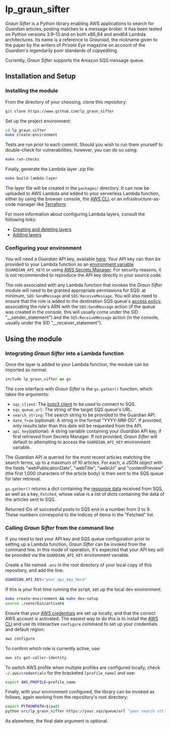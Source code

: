 # lp_graun_sifter

_Graun Sifter_ is a Python library enabling AWS applications to search for _Guardian_ articles, posting matches to a message broker. It has been tested on Python versions 3.9–13 and on both x86_64 and amd64 Lambda architectures. Its name is a reference to _Grauniad_, the nickname given to the paper by the writers of _Private Eye_ magazine on account of the _Guardian_'s legendarily poor standards of copyediting.

Currently, _Graun Sifter_ supports the Amazon SQS message queue.

## Installation and Setup

### Installing the module

From the directory of your choosing, clone this repository:

```sh
git clone https://www.github.com/lp_graun_sifter
```

Set up the project environment:

```sh
cd lp_graun_sifter
make create-environment
```

Tests are run prior to each commit. Should you wish to run them yourself to double-check for vulnerabilities, however, you can do so using:

```sh
make run-checks
```

Finally, generate the Lambda layer .zip file:

```sh
make build-lambda-layer
```

The layer file will be created in the `packages/` directory. It can now be uploaded to AWS Lambda and added to your serverless Lambda function, either by using the browser console, the [AWS CLI](http://aws.amazon.com/cli/), or an infrastructure-as-code manager like [Terraform](https://developer.hashicorp.com/terraform).

For more information about configuring Lambda layers, consult the following links:

- [Creating and deleting layers](https://docs.aws.amazon.com/lambda/latest/dg/creating-deleting-layers.html)
- [Adding layers](https://docs.aws.amazon.com/lambda/latest/dg/adding-layers.html)

### Configuring your environment

You will need a _Guardian_ API key, available [here](https://open-platform.theguardian.com/access/). Your API key can then be provided to your Lambda function as an [environment variable](https://docs.aws.amazon.com/lambda/latest/dg/configuration-envvars.html) (`GUARDIAN_API_KEY`) or using [AWS Secrets Manager](https://docs.aws.amazon.com/lambda/latest/dg/with-secrets-manager.html). For security reasons, it is not recommended to reproduce the API key directly in your source code.

The role associated with any Lambda function that invokes the _Graun Sifter_ module will need to be granted appropriate permissions for SQS: at minimum, `SQS:SendMessage` and `SQS:ReceiveMessage`. You will also need to ensure that the role is added to the destination SQS queue's [access policy](https://docs.aws.amazon.com/AWSSimpleQueueService/latest/SQSDeveloperGuide/sqs-overview-of-managing-access.html), associating the role's ARN with the `SQS:SendMessage` action (if the queue was created in the console, this will usually come under the SID "__sender_statement") and the `SQS:ReceiveMessage` action (in the console, usually under the SID "__receiver_statement").

## Using the module

### Integrating _Graun Sifter_ into a Lambda function

Once the layer is added to your Lambda function, the module can be imported as normal:

```python
include lp_graun_sifter as gs
```

The core interface with _Graun Sifter_ is the `gs.gather()` function, which takes the arguments:

- `sqs_client`: The [boto3 client](https://boto3.amazonaws.com/v1/documentation/api/latest/reference/services/sqs.html) to be used to connect to SQS.
- `sqs_queue_url`: The string of the target SQS queue's URL.
- `search_string`: The search string to be provided to the Guardian API.
- `date_from` (optional): A string in the format "YYYY-MM-DD". If provided, only results later than this date will be requested from the API.
- `api_key`(optional): A string variable containing your _Guardian_ API key, if first retrieved from Secrets Manager. If not provided, _Graun Sifter_ will default to attempting to access the `GUARDIAN_API_KEY` environment variable.

The _Guardian_ API is queried for the most recent articles matching the search terms, up to a maximum of 10 articles. For each, a JSON object with the fields "webPublicationDate", "webTitle", "webUrl" and "contentPreview" (the first 1,000 characters of the article body) is then sent to the SQS queue for later retrieval.

`gs.gather()` returns a dict containing the [response data](https://boto3.amazonaws.com/v1/documentation/api/latest/reference/services/sqs/client/send_message_batch.html) received from SQS, as well as a key, `Fetched`, whose value is a list of dicts containing the data of the articles sent to SQS.

Returned IDs of successful posts to SQS end in a number from 0 to 9. These numbers correspond to the indices of items in the "Fetched" list.

### Calling _Graun Sifter_ from the command line

If you need to test your API key and SQS queue configuration prior to setting up a Lambda function, _Graun Sifter_ can be invoked from the command line. In this mode of operation, it's expected that your API key will be provided via the `GUARDIAN_API_KEY` environment variable.

Create a file named `.env` in the root directory of your local copy of this repository, and add the line:

```sh
GUARDIAN_API_KEY="your_api_key_here"
```

If this is your first time running the script, set up the local dev environment.

```sh
make create-environment && make dev-setup
source ./venv/bin/activate
```

Ensure that your [AWS credentials](https://boto3.amazonaws.com/v1/documentation/api/latest/guide/credentials.html) are set up locally, and that the correct AWS account is activated. The easiest way to do this is to install the [AWS CLI](http://aws.amazon.com/cli/) and use its interactive `configure` command to set up your credentials and default region:

```sh
aws configure
```

To confirm which role is currently active, use:

```sh
aws sts get-caller-identity
```

To switch AWS profile when multiple profiles are configured locally, check `~/.aws/credentials` for the bracketed `[profile_name]` and use:

```sh
export AWS_PROFILE=profile_name
```

Finally, with your environment configured, the library can be invoked as follows, again working from the repository's root directory:

```sh
export PYTHONPATH=$(pwd)
python src/lp_graun_sifter https://your.sqs/queue/url "your search string" 2023-01-01
```

As elsewhere, the final date argument is optional.
